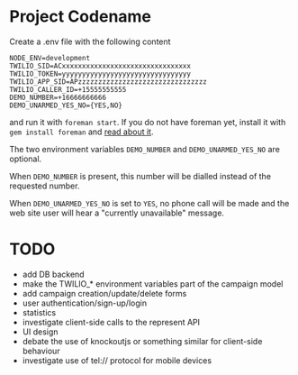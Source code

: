 # Project Codename

Create a .env file with the following content

    NODE_ENV=development
    TWILIO_SID=ACxxxxxxxxxxxxxxxxxxxxxxxxxxxxxxxx
    TWILIO_TOKEN=yyyyyyyyyyyyyyyyyyyyyyyyyyyyyyyy
    TWILIO_APP_SID=APzzzzzzzzzzzzzzzzzzzzzzzzzzzzzzzz
    TWILIO_CALLER_ID=+15555555555
    DEMO_NUMBER=+16666666666
    DEMO_UNARMED_YES_NO={YES,NO}

and run it with <code>foreman start</code>. If you do not have foreman yet,
install it with <code>gem install foreman</code> and
[read about it](https://github.com/ddollar/foreman).

The two environment variables <code>DEMO_NUMBER</code> and
<code>DEMO_UNARMED_YES_NO</code> are optional.

When <code>DEMO_NUMBER</code> is present, this number will be dialled instead
of the requested number.

When <code>DEMO_UNARMED_YES_NO</code> is set to <code>YES</code>, no phone call
will be made and the web site user will hear a "currently unavailable" message.

# TODO

- add DB backend
- make the TWILIO_* environment variables part of the campaign model
- add campaign creation/update/delete forms
- user authentication/sign-up/login
- statistics
- investigate client-side calls to the represent API
- UI design
- debate the use of knockoutjs or something similar for client-side behaviour
- investigate use of tel:// protocol for mobile devices
